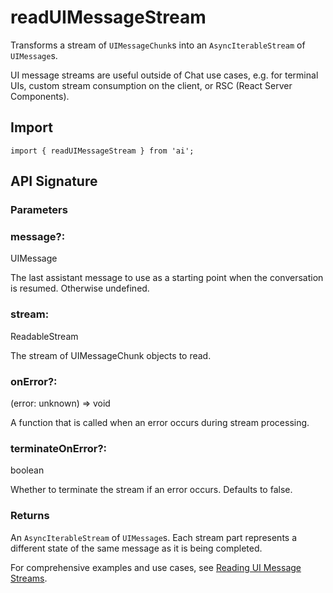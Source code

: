# readUIMessageStream

Transforms a stream of `UIMessageChunk`s into an `AsyncIterableStream` of `UIMessage`s.

UI message streams are useful outside of Chat use cases, e.g. for terminal UIs, custom stream consumption on the client, or RSC (React Server Components).

## Import

```tsx
import { readUIMessageStream } from 'ai';
```

## API Signature

### Parameters

### message?:

UIMessage

The last assistant message to use as a starting point when the conversation is resumed. Otherwise undefined.

### stream:

ReadableStream<UIMessageChunk>

The stream of UIMessageChunk objects to read.

### onError?:

(error: unknown) => void

A function that is called when an error occurs during stream processing.

### terminateOnError?:

boolean

Whether to terminate the stream if an error occurs. Defaults to false.

### Returns

An `AsyncIterableStream` of `UIMessage`s. Each stream part represents a different state of the same message as it is being completed.

For comprehensive examples and use cases, see [Reading UI Message Streams](../../ai-sdk-ui/reading-ui-message-streams.md).

